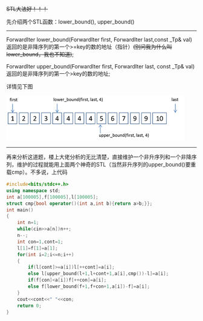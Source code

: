 ~~STL大法好！！！~~

先介绍两个STL函数：lower_bound(), upper_bound()


------------

ForwardIter lower_bound(ForwardIter first, ForwardIter last,const _Tp& val) 返回的是非降序列的第一个>=key的数的地址（指针）~~(别问我为什么叫lower_bound，我也不知道)~~;

ForwardIter upper_bound(ForwardIter first, ForwardIter last, const _Tp& val) 返回的是非降序列的第一个>key的数的地址;

详情见下图

![lower_bound(),upper_bound()](pictures/20140409172903428.png)


------------
再来分析这道题，楼上大佬分析的无比清楚，直接维护一个非升序列和一个非降序列，维护的过程就能用上面两个神奇的STL（当然非升序列的upper_bound()要重载cmp）。不多说，上代码

```cpp
#include<bits/stdc++.h>
using namespace std;
int a[100005],f[100005],l[100005];
struct cmp{bool operator()(int a,int b){return a>b;}};
int main()
{
    int n=1;
    while(cin>>a[n])n++;
    n--;
    int con=1,cont=1;
    l[1]=f[1]=a[1];
    for(int i=2;i<=n;i++)
    {
    	if(l[cont]>=a[i])l[++cont]=a[i];
        else l[upper_bound(l+1,l+cont+1,a[i],cmp())-l]=a[i];
        if(f[con]<a[i])f[++con]=a[i];
        else f[lower_bound(f+1,f+con+1,a[i])-f]=a[i];
    }
    cout<<cont<<" "<<con;
    return 0;
}
```
